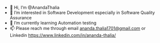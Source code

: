 - 👋 Hi, I’m @AnandaThalia
- 👀 I’m interested in Software Development especially in Software Quality Assurance
- 🌱 I’m currently learning Automation testing
- 📫 Please reach me through email ananda.thalia1701@gmail.com or Linkedin https://www.linkedin.com/in/ananda-thalia/

